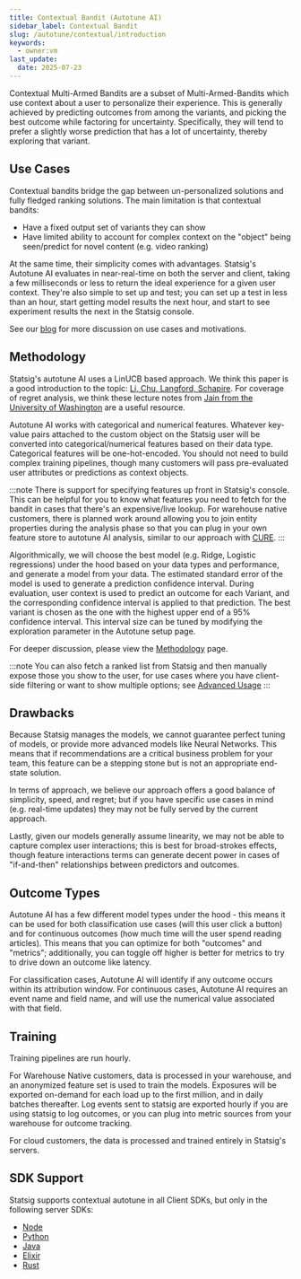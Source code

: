 ```yaml
---
title: Contextual Bandit (Autotune AI)
sidebar_label: Contextual Bandit
slug: /autotune/contextual/introduction
keywords:
  - owner:vm
last_update:
  date: 2025-07-23
---
```


Contextual Multi-Armed Bandits are a subset of Multi-Armed-Bandits which use context about a user to personalize their experience. This is generally achieved by predicting outcomes from among the variants, and picking the best outcome while factoring for uncertainty. Specifically, they will tend to prefer a slightly worse prediction that has a lot of uncertainty, thereby exploring that variant.

## Use Cases

Contextual bandits bridge the gap between un-personalized solutions and fully fledged ranking solutions. The main limitation is that contextual bandits:

- Have a fixed output set of variants they can show
- Have limited ability to account for complex context on the "object" being seen/predict for novel content (e.g. video ranking)

At the same time, their simplicity comes with advantages. Statsig's Autotune AI evaluates in near-real-time on both the server and client, taking a few milliseconds or less to return the ideal experience for a given user context. They're also simple to set up and test; you can set up a test in less than an hour, start getting model results the next hour, and start to see experiment results the next in the Statsig console.

See our [blog](https://www.statsig.com/blog/statsig-autotune-contextual-bandits-personalization) for more discussion on use cases and motivations.

## Methodology

Statsig's autotune AI uses a LinUCB based approach. We think this paper is a good introduction to the topic: [Li, Chu, Langford, Schapire](https://arxiv.org/pdf/1003.0146). For coverage of regret analysis, we think these lecture notes from [Jain from the University of Washington](https://courses.cs.washington.edu/courses/cse599i/18wi/resources/lecture10/lecture10.pdf) are a useful resource.

Autotune AI works with categorical and numerical features. Whatever key-value pairs attached to the custom object on the Statsig user will be converted into categorical/numerical features based on their data type. Categorical features will be one-hot-encoded. You should not need to build complex training pipelines, though many customers will pass pre-evaluated user attributes or predictions as context objects.

:::note
There is support for specifying features up front in Statsig's console. This can be helpful for you to know what features you need to fetch for the bandit in cases that there's an expensive/live lookup. For warehouse native customers, there is planned work around allowing you to join entity properties during the analysis phase so that you can plug in your own feature store to autotune AI analysis, similar to our approach with [CURE](/experiments-plus/cure).
:::

Algorithmically, we will choose the best model (e.g. Ridge, Logistic regressions) under the hood based on your data types and performance, and generate a model from your data. The estimated standard error of the model is used to generate a prediction confidence interval. During evaluation, user context is used to predict an outcome for each Variant, and the corresponding confidence interval is applied to that prediction. The best variant is chosen as the one with the highest upper end of a 95% confidence interval. This interval size can be tuned by modifying the exploration parameter in the Autotune setup page.

For deeper discussion, please view the [Methodology](./methodology.md) page.

:::note
You can also fetch a ranked list from Statsig and then manually expose those you show to the user, for use cases where you have client-side filtering or want to show multiple options; see [Advanced Usage](../using-bandits.md)
:::

## Drawbacks

Because Statsig manages the models, we cannot guarantee perfect tuning of models, or provide more advanced models like Neural Networks. This means that if recommendations are a critical business problem for your team, this feature can be a stepping stone but is not an appropriate end-state solution.

In terms of approach, we believe our approach offers a good balance of simplicity, speed, and regret; but if you have specific use cases in mind (e.g. real-time updates) they may not be fully served by the current approach.

Lastly, given our models generally assume linearity, we may not be able to capture complex user interactions; this is best for broad-strokes effects, though feature interactions terms can generate decent power in cases of "if-and-then" relationships between predictors and outcomes.

## Outcome Types

Autotune AI has a few different model types under the hood - this means it can be used for both classification use cases (will this user click a button) and for continuous outcomes (how much time will the user spend reading articles). This means that you can optimize for both "outcomes" and "metrics"; additionally, you can toggle off higher is better for metrics to try to drive down an outcome like latency.

For classification cases, Autotune AI will identify if any outcome occurs within its attribution window. For continuous cases, Autotune AI requires an event name and field name, and will use the numerical value associated with that field.

## Training

Training pipelines are run hourly.

For Warehouse Native customers, data is processed in your warehouse, and an anonymized feature set is used to train the models. Exposures will be exported on-demand for each load up to the first million, and in daily batches thereafter. Log events sent to statsig are exported hourly if you are using statsig to log outcomes, or you can plug into metric sources from your warehouse for outcome tracking.

For cloud customers, the data is processed and trained entirely in Statsig's servers.

## SDK Support

Statsig supports contextual autotune in all Client SDKs, but only in the following server SDKs:

- [Node](/server-core/node-core)
- [Python](/server-core/python-core)
- [Java](/server-core/java-core)
- [Elixir](/server-core/elixir-core)
- [Rust](/server-core/rust-core)
